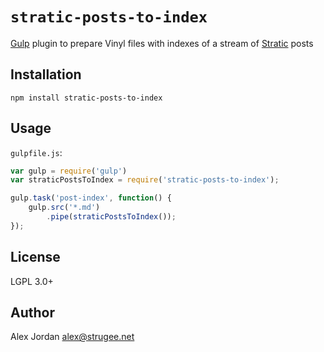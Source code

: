 # `stratic-posts-to-index`

[Gulp][1] plugin to prepare Vinyl files with indexes of a stream of [Stratic][2] posts

## Installation

    npm install stratic-posts-to-index

## Usage

`gulpfile.js`:

```js
var gulp = require('gulp')
var straticPostsToIndex = require('stratic-posts-to-index');

gulp.task('post-index', function() {
    gulp.src('*.md')
        .pipe(straticPostsToIndex());
});
```

## License

LGPL 3.0+

## Author

Alex Jordan <alex@strugee.net>

 [1]: http://gulpjs.com/
 [2]: https://github.com/strugee/generator-stratic
